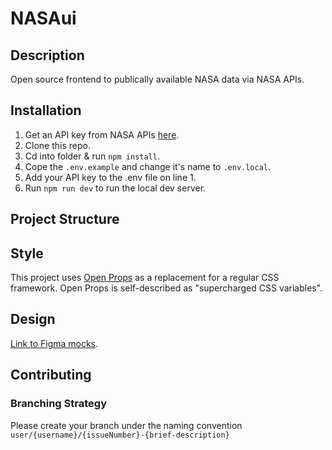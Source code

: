 # NASAui

## Description

Open source frontend to publically available NASA data via NASA APIs.

## Installation

1. Get an API key from NASA APIs [here](https://api.nasa.gov/).
1. Clone this repo.
1. Cd into folder & run `npm install`.
1. Cope the `.env.example` and change it's name to `.env.local`.
1. Add your API key to the .env file on line 1.
1. Run `npm run dev` to run the local dev server.

## Project Structure

## Style

This project uses [Open Props](https://open-props.style/) as a replacement for a regular CSS framework. Open Props is self-described as "supercharged CSS variables".

## Design

[Link to Figma mocks](https://www.figma.com/file/G4d2I7mL1HfzLR7ODEHzL7/NASAde?node-id=216%3A2).

## Contributing

### Branching Strategy

Please create your branch under the naming convention `user/{username}/{issueNumber}-{brief-description}`
